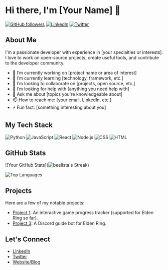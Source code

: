 # Hi there, I'm [Your Name] 👋

[![GitHub followers](https://img.shields.io/github/followers/yourusername?label=Follow&style=social)](https://github.com/yourusername)
[![LinkedIn](https://img.shields.io/badge/LinkedIn-Connect-blue?style=social&logo=linkedin)](https://www.linkedin.com/in/yourusername/)
[![Twitter](https://img.shields.io/twitter/follow/yourusername?label=Follow&style=social)](https://twitter.com/yourusername)

## About Me
I'm a passionate developer with experience in [your specialties or interests]. I love to work on open-source projects, create useful tools, and contribute to the developer community.

- 🔭 I’m currently working on [project name or area of interest]
- 🌱 I’m currently learning [technology, framework, etc.]
- 👯 I’m looking to collaborate on [projects, open source, etc.]
- 🤔 I’m looking for help with [anything you need help with]
- 💬 Ask me about [topics you're knowledgeable about]
- 📫 How to reach me: [your email, LinkedIn, etc.]
- ⚡ Fun fact: [something interesting about you]

## My Tech Stack
![Python](https://img.shields.io/badge/-Python-333?style=flat&logo=python)
![JavaScript](https://img.shields.io/badge/-JavaScript-333?style=flat&logo=javascript)
![React](https://img.shields.io/badge/-React-333?style=flat&logo=react)
![Node.js](https://img.shields.io/badge/-Node.js-333?style=flat&logo=node.js)
![CSS](https://img.shields.io/badge/-CSS-333?style=flat&logo=css3)
![HTML](https://img.shields.io/badge/-HTML-333?style=flat&logo=html5)

## GitHub Stats
![Your GitHub Stats](![beelista's Streak](https://github-readme-streak-stats.herokuapp.com/?user=beelista&theme=vue-dark&hide_border=true))

![Top Languages](https://github-readme-stats.vercel.app/api/top-langs/?username=beelista&layout=compact&theme=radical&hide_border=true)

## Projects
Here are a few of my notable projects:

- [Project 1](https://github.com/beelista/maplogger): An interactive game progress tracker (supported for Elden Ring so far).
- [Project 3](https://github.com/yourusername/project3): A Discord guide bot for Elden Ring.

## Let's Connect
- [LinkedIn](https://www.linkedin.com/in/yourusername/)
- [Twitter](https://twitter.com/yourusername/)
- [Website/Blog](https://yourwebsite.com)

